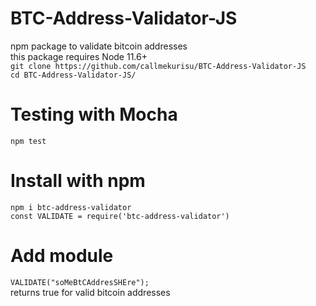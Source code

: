 # BTC-Address-Validator-JS
npm package to validate bitcoin addresses
<br/>
this package requires Node 11.6+
<br/>
```git clone https://github.com/callmekurisu/BTC-Address-Validator-JS```
<br/>
```cd BTC-Address-Validator-JS/```
<br/>
# Testing with Mocha
```npm test``` 
<br/>
# Install with npm
```npm i btc-address-validator```
<br/>
```const VALIDATE = require('btc-address-validator')```
<br/>
# Add module
```VALIDATE("soMeBtCAddresSHEre");```
<br/>
returns true for valid bitcoin addresses

